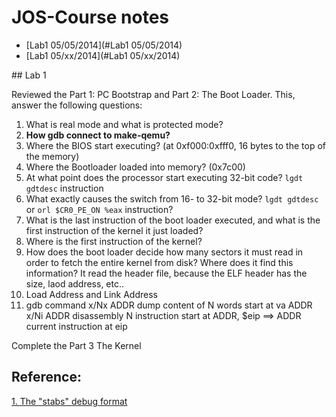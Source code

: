 JOS-Course notes
=========

- [Lab1 05/05/2014](#Lab1 05/05/2014)
- [Lab1 05/xx/2014](#Lab1 05/xx/2014)

<a name="lab1 05/05/2014" />
## Lab 1

Reviewed the Part 1: PC Bootstrap and Part 2: The Boot Loader. This, answer the following questions:

1. What is real mode and what is protected mode?
2. __How gdb connect to make-qemu?__
3. Where the BIOS start executing? (at 0xf000:0xfff0, 16 bytes to the top of the memory) 
4. Where the Bootloader loaded into memory? (0x7c00)
5. At what point does the processor start executing 32-bit code? `lgdt gdtdesc` instruction
6. What exactly causes the switch from 16- to 32-bit mode? `lgdt gdtdesc` or `orl $CR0_PE_ON %eax` instruction?
7. What is the last instruction of the boot loader executed, and what is the first instruction of the kernel it just loaded?
8. Where is the first instruction of the kernel?
9. How does the boot loader decide how many sectors it must read in order to fetch the entire kernel from disk? Where does it find this information? It read the header file, because the ELF header has the size, laod address, etc..
10. Load Address and Link Address
11. gdb command
  x/Nx ADDR dump content of N words start at va ADDR
  x/Ni ADDR disassembly N instruction start at ADDR, $eip ==> ADDR current instruction at eip

<a name="lab1 05/xx/2014" />
Complete the Part 3 The Kernel

Reference:
---
[1. The "stabs" debug format](#http://www.cs.utah.edu/dept/old/texinfo/gdb/stabs.html)

